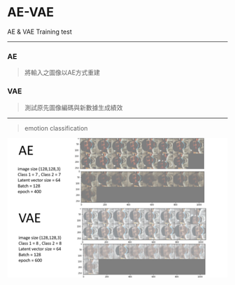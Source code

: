 # AE-VAE
AE &amp; VAE Training test
*****
### AE
> 將輸入之圖像以AE方式重建
### VAE
> 測試原先圖像編碼與新數據生成績效
***
> emotion classification

![image](AE&VAE_result.png)
